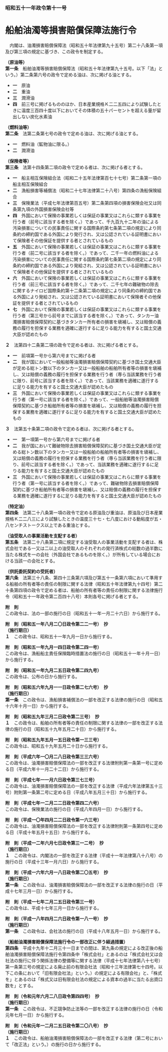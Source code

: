 ### 昭和五十一年政令第十一号  
# 船舶油濁等損害賠償保障法施行令  
　内閣は、油濁損害賠償保障法（昭和五十年法律第九十五号）第二十八条第一項及び第三項の規定に基づき、この政令を制定する。  
  
**（原油等）**  
**第一条**　船舶油濁等損害賠償保障法（昭和五十年法律第九十五号。以下「法」という。）第二条第六号の政令で定める油は、次に掲げる油とする。  
* **一**　原油  
* **二**　重油  
* **三**　潤滑油  
* **四**　前三号に掲げるもののほか、日本産業規格Ｋ二二五四により試験したときに温度三百四十度以下においてその体積の五十パーセントを超える量が留出しない炭化水素油  
  
**（燃料油等）**  
**第二条**　法第二条第七号の政令で定める油は、次に掲げる油とする。  
* **一**　燃料油（鉱物油に限る。）  
* **二**　潤滑油  
  
**（保険者等）**  
**第三条**　法第十四条第二項の政令で定める者は、次に掲げる者とする。  
* **一**　船主相互保険組合法（昭和二十五年法律第百七十七号）第二条第一項の船主相互保険組合  
* **二**　漁船損害等補償法（昭和二十七年法律第二十八号）第四条の漁船保険組合  
* **三**　保険業法（平成七年法律第百五号）第二条第四項の損害保険会社又は同条第九項の外国損害保険会社等  
* **四**　外国において保険の事業若しくは保証の事業又はこれらに類する事業を行う者（前号に該当する者を除く。）であって、千九百九十二年の油による汚染損害についての民事責任に関する国際条約第七条第二項の規定により同条約の締約国である外国により発行され、又は公認されている証明書において保険者その他保証を提供する者とされているもの  
* **五**　外国において保険の事業若しくは保証の事業又はこれらに類する事業を行う者（前二号に該当する者を除く。）であって、二千一年の燃料油による汚染損害についての民事責任に関する国際条約第七条第二項の規定により同条約の締約国である外国により発給され、又は公認されている証明書において保険者その他保証を提供する者とされているもの  
* **六**　外国において保険の事業若しくは保証の事業又はこれらに類する事業を行う者（前三号に該当する者を除く。）であって、二千七年の難破物の除去に関するナイロビ国際条約第十二条第二項の規定により同条約の締約国である外国により発給され、又は公認されている証明書において保険者その他保証を提供する者とされているもの  
* **七**　外国において保険の事業若しくは保証の事業又はこれらに類する事業を行う者（第三号から前号までに該当する者を除く。）であって、タンカー油濁損害賠償保障契約に基づきタンカー所有者の損害を塡補し、又は賠償の義務の履行を担保する業務を適確に遂行するに足りる能力を有すると国土交通大臣が認めたもの  
  
**２**　法第四十二条第二項の政令で定める者は、次に掲げる者とする。  
* **一**　前項第一号から第六号までに掲げる者  
* **二**　我が国において一般船舶等油濁損害賠償保障契約に基づき国土交通大臣が定める総トン数以下のタンカー又は一般船舶の船舶所有者等の損害を塡補し、又は賠償の義務の履行を担保する業務を行う者（専ら当該業務を行う者に限り、前号に該当する者を除く。）であって、当該業務を適確に遂行するに足りる能力を有すると国土交通大臣が認めたもの  
* **三**　外国において保険の事業若しくは保証の事業又はこれらに類する事業を行う者（第一号に該当する者を除く。）であって、一般船舶等油濁損害賠償保障契約に基づき船舶所有者等の損害を塡補し、又は賠償の義務の履行を担保する業務を適確に遂行するに足りる能力を有すると国土交通大臣が認めたもの  
  
**３**　法第五十条第二項の政令で定める者は、次に掲げる者とする。  
* **一**　第一項第一号から第六号までに掲げる者  
* **二**　我が国において難破物除去損害賠償保障契約に基づき国土交通大臣が定める総トン数以下のタンカー又は一般船舶の船舶所有者等の損害を塡補し、又は賠償の義務の履行を担保する業務を行う者（専ら当該業務を行う者に限り、前号に該当する者を除く。）であって、当該業務を適確に遂行するに足りる能力を有すると国土交通大臣が認めたもの  
* **三**　外国において保険の事業若しくは保証の事業又はこれらに類する事業を行う者（第一号に該当する者を除く。）であって、難破物除去損害賠償保障契約に基づき船舶所有者等の損害を塡補し、又は賠償の義務の履行を担保する業務を適確に遂行するに足りる能力を有すると国土交通大臣が認めたもの  
  
**（特定油）**  
**第四条**　法第二十八条第一項の政令で定める原油及び重油は、原油及び日本産業規格Ｋ二二八三により試験したときの温度三十七・七八度における動粘度が五・八センチストークス以上である重油とする。  
  
**（油受取人の事業活動を支配する者）**  
**第五条**　法第二十八条第二項に規定する油受取人の事業活動を支配する者は、株式会社である一又は二以上の油受取人のそれぞれの発行済株式の総数の過半数に当たる株式を一の会社（外国会社であるものを除く。）が所有している場合における当該一の会社とする。  
  
**（供託委託契約の受託者）**  
**第六条**　法第三十八条、第四十三条第六項及び第五十一条第六項において準用する船舶の所有者等の責任の制限に関する法律（昭和五十年法律第九十四号）第二十条第四項の政令で定める者は、船舶の所有者等の責任の制限に関する法律施行令（昭和五十一年政令第二百四十八号）本則各号に掲げる者とする。  
  
**附　則**  
この政令は、法の一部の施行の日（昭和五十一年一月二十六日）から施行する。  
  
**附　則（昭和五一年八月二〇日政令第二二一号）　抄**  
**（施行期日）**  
**１**　この政令は、昭和五十一年九月一日から施行する。  
  
**附　則（昭和五一年九月一四日政令第二四一号）**  
この政令は、漁船船主責任保険臨時措置法の施行の日（昭和五十一年十月一日）から施行する。  
  
**附　則（昭和五一年九月二五日政令第二四九号）**  
この政令は、公布の日から施行する。  
  
**附　則（昭和五六年九月一一日政令第二七六号）　抄**  
**（施行期日）**  
**第一条**　この政令は、漁船損害補償法の一部を改正する法律の施行の日（昭和五十六年十月一日）から施行する。  
  
**附　則（昭和五九年三月二日政令第二三号）　抄**  
**１**　この政令は、船舶の所有者等の責任の制限に関する法律の一部を改正する法律の施行の日（昭和五十九年五月二十日）から施行する。  
  
**附　則（昭和五九年五月一五日政令第一三三号）**  
この政令は、昭和五十九年五月二十日から施行する。  
  
**附　則（平成六年一〇月二八日政令第三三六号）**  
この政令は、油濁損害賠償保障法の一部を改正する法律附則第一条第一号に定める日（平成六年十一月二十二日）から施行する。  
  
**附　則（平成七年一一月六日政令第三七三号）**  
この政令は、油濁損害賠償保障法の一部を改正する法律（平成六年法律第五十三号）附則第一条第二号に定める日（平成八年五月三十日）から施行する。  
  
**附　則（平成七年一二月二二日政令第四二六号）**  
この政令は、保険業法の施行の日（平成八年四月一日）から施行する。  
  
**附　則（平成一〇年四月二二日政令第一六三号）**  
この政令は、油濁損害賠償保障法の一部を改正する法律附則第一条第四号に定める日（平成十年五月十五日）から施行する。  
  
**附　則（平成一二年六月七日政令第三一二号）　抄**  
**（施行期日）**  
**１**　この政令は、内閣法の一部を改正する法律（平成十一年法律第八十八号）の施行の日（平成十三年一月六日）から施行する。  
  
**附　則（平成一六年六月一八日政令第二〇五号）　抄**  
**（施行期日）**  
**第一条**　この政令は、油濁損害賠償保障法の一部を改正する法律の施行の日（平成十七年三月一日）から施行する。  
  
**附　則（平成一七年二月二五日政令第三一号）**  
この政令は、平成十七年三月一日から施行する。  
  
**附　則（平成一八年四月二六日政令第一八一号）　抄**  
**（施行期日）**  
**第一条**　この政令は、会社法の施行の日（平成十八年五月一日）から施行する。  
  
**（船舶油濁損害賠償保障法施行令の一部改正に伴う経過措置）**  
**第四条**　平成十九年十二月三十一日までの間は、第九条の規定による改正後の船舶油濁損害賠償保障法施行令第四条中「株式会社」とあるのは「株式会社又は会社法の施行に伴う関係法律の整備等に関する法律（平成十七年法律第八十七号）第一条第三号の規定による廃止前の有限会社法（昭和十三年法律第七十四号。以下この条において「旧有限会社法」という。）の規定による有限会社」と、「株式を」とあるのは「株式又は旧有限会社法の規定による資本の過半に当たる出資口数を」とする。  
  
**附　則（令和元年六月二八日政令第四四号）　抄**  
**（施行期日）**  
**第一条**　この政令は、不正競争防止法等の一部を改正する法律の施行の日（令和元年七月一日）から施行する。  
  
**附　則（令和元年一二月二五日政令第二〇八号）　抄**  
**（施行期日）**  
**１**　この政令は、船舶油濁損害賠償保障法の一部を改正する法律（第二号において「改正法」という。）の施行の日から施行する。  
  

